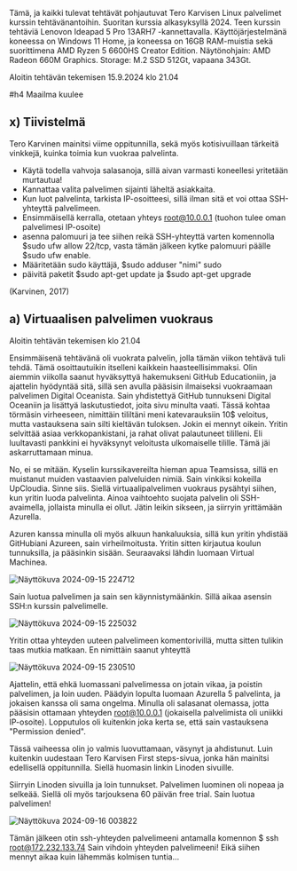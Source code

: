 Tämä, ja kaikki tulevat tehtävät pohjautuvat Tero Karvisen Linux palvelimet kurssin tehtävänantoihin. Suoritan kurssia alkasyksyllä 2024. 
Teen kurssin tehtäviä Lenovon Ideapad 5 Pro 13ARH7 -kannettavalla. Käyttöjärjestelmänä koneessa on Windows 11 Home, ja koneessa on 16GB RAM-muistia sekä suorittimena AMD Ryzen 5 6600HS Creator Edition. 
Näytönohjain: AMD Radeon 660M Graphics. Storage: M.2 SSD 512Gt, vapaana 343Gt.

Aloitin tehtävän tekemisen 15.9.2024 klo 21.04

#h4 Maailma kuulee

## x) Tiivistelmä
Tero Karvinen mainitsi viime oppitunnilla, sekä myös kotisivuillaan tärkeitä vinkkejä, kuinka toimia kun vuokraa palvelinta.
- Käytä todella vahvoja salasanoja, sillä aivan varmasti koneellesi yritetään murtautua!
- Kannattaa valita palvelimen sijainti läheltä asiakkaita.
- Kun luot palvelinta, tarkista IP-osoitteesi, sillä ilman sitä et voi ottaa SSH-yhteyttä palvelimeen.
- Ensimmäisellä kerralla, otetaan yhteys root@10.0.0.1 (tuohon tulee oman palvelimesi IP-osoite)
- asenna palomuuri ja tee siihen reikä SSH-yhteyttä varten komennolla $sudo ufw allow 22/tcp, vasta tämän jälkeen kytke palomuuri päälle $sudo ufw enable.
- Määritetään sudo käyttäjä, $sudo adduser "nimi" sudo
- päivitä paketit $sudo apt-get update ja $sudo apt-get upgrade

(Karvinen, 2017)

## a) Virtuaalisen palvelimen vuokraus
Aloitin tehtävän tekemisen klo 21.04

Ensimmäisenä tehtävänä oli vuokrata palvelin, jolla tämän viikon tehtävä tuli tehdä. Tämä osoittautuikin itselleni kaikkein haasteellisimmaksi.
Olin aiemmin viikolla saanut hyväksyttyä hakemukseni GitHub Educationiin, ja ajattelin hyödyntää sitä, sillä sen avulla pääsisin ilmaiseksi vuokraamaan palvelimen Digital Oceanista.
Sain yhdistettyä GitHub tunnukseni Digital Oceaniin ja lisättyä laskutustiedot, joita sivu minulta vaati. Tässä kohtaa törmäsin virheeseen, nimittäin tililtäni meni katevarauksiin 10$ veloitus, mutta vastauksena
sain silti kieltävän tuloksen. Jokin ei mennyt oikein. Yritin selvittää asiaa verkkopankistani, ja rahat olivat palautuneet tililleni. Eli luultavasti pankkini ei hyväksynyt veloitusta ulkomaiselle tilille. Tämä jäi askarruttamaan minua.

No, ei se mitään. Kyselin kurssikavereilta hieman apua Teamsissa, sillä en muistanut muiden vastaavien palveluiden nimiä. Sain vinkiksi kokeilla UpCloudia. Sinne siis.
Siellä virtuaalipalvelimen vuokraus pysähtyi siihen, kun yritin luoda palvelinta. Ainoa vaihtoehto suojata palvelin oli SSH-avaimella, jollaista minulla ei ollut. Jätin leikin sikseen, ja siirryin yrittämään Azurella.

Azuren kanssa minulla oli myös alkuun hankaluuksia, sillä kun yritin yhdistää GitHubiani Azureen, sain virheilmoitusta. Yritin sitten kirjautua koulun tunnuksilla, ja pääsinkin sisään.
Seuraavaksi lähdin luomaan Virtual Machinea. 

![Näyttökuva 2024-09-15 224712](https://github.com/user-attachments/assets/33f6cf56-6718-481d-b1b7-a534a6ae7dea)

Sain luotua palvelimen ja sain sen käynnistymäänkin. Sillä aikaa asensin SSH:n kurssin palvelimelle.

![Näyttökuva 2024-09-15 225032](https://github.com/user-attachments/assets/45c314ce-0428-47ce-8b50-b226a9c1ca7b)

Yritin ottaa yhteyden uuteen palvelimeen komentorivillä, mutta sitten tulikin taas mutkia matkaan. En nimittäin saanut yhteyttä 

![Näyttökuva 2024-09-15 230510](https://github.com/user-attachments/assets/37eb92b4-752e-4ce4-965e-862996f18cb6)

Ajattelin, että ehkä luomassani palvelimessa on jotain vikaa, ja poistin palvelimen, ja loin uuden. 
Päädyin lopulta luomaan Azurella 5 palvelinta, ja jokaisen kanssa oli sama ongelma. Minulla oli salasanat olemassa, jotta pääsisin ottamaan yhteyden root@10.0.0.1 (jokaisella palvelimista oli uniikki IP-osoite).
Lopputulos oli kuitenkin joka kerta se, että sain vastauksena "Permission denied". 

Tässä vaiheessa olin jo valmis luovuttamaan, väsynyt ja ahdistunut.
Luin kuitenkin uudestaan Tero Karvisen First steps-sivua, jonka hän mainitsi edellisellä oppitunnilla. Siellä huomasin linkin Linoden sivuille.

Siirryin Linoden sivuilla ja loin tunnukset. Palvelimen luominen oli nopeaa ja selkeää. Siellä oli myös tarjouksena 60 päivän free trial. 
Sain luotua palvelimen!

![Näyttökuva 2024-09-16 003822](https://github.com/user-attachments/assets/dc391092-07f9-41f8-9e28-eab494bb13b5)

Tämän jälkeen otin ssh-yhteyden palvelimeeni antamalla komennon $ ssh root@172.232.133.74
Sain vihdoin yhteyden palvelimeeni! Eikä siihen mennyt aikaa kuin lähemmäs kolmisen tuntia...





